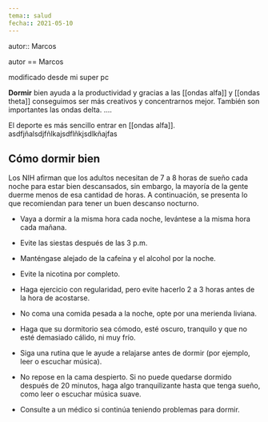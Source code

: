 ```yaml
---
tema:: salud
fecha:: 2021-05-10
---
```


autor:: Marcos

autor == Marcos

modificado desde mi super pc

**Dormir** bien ayuda a la productividad y gracias a las [[ondas alfa]] y [[ondas theta]] conseguimos ser más creativos y concentrarnos mejor. También son importantes las ondas delta.
....

El deporte es más sencillo entrar en [[ondas alfa]]. asdfjñalsdjfñlkajsdflñkjsdlkñajfas

## Cómo dormir bien 
Los NIH afirman que los adultos necesitan de 7 a 8 horas de sueño cada noche para estar bien descansados, sin embargo, la mayoría de la gente duerme menos de esa cantidad de horas. A continuación, se presenta lo que recomiendan para tener un buen descanso nocturno.

* Vaya a dormir a la misma hora cada noche, levántese a la misma hora cada mañana.  
    
* Evite las siestas después de las 3 p.m.  
    
* Manténgase alejado de la cafeína y el alcohol por la noche.  
    
* Evite la nicotina por completo.  
    
* Haga ejercicio con regularidad, pero evite hacerlo 2 a 3 horas antes de la hora de acostarse.  
    
* No coma una comida pesada a la noche, opte por una merienda liviana.  
    
* Haga que su dormitorio sea cómodo, esté oscuro, tranquilo y que no esté demasiado cálido, ni muy frío.  
    
* Siga una rutina que le ayude a relajarse antes de dormir (por ejemplo, leer o escuchar música).  
    
* No repose en la cama despierto. Si no puede quedarse dormido después de 20 minutos, haga algo tranquilizante hasta que tenga sueño, como leer o escuchar música suave.  
    
* Consulte a un médico si continúa teniendo problemas para dormir.